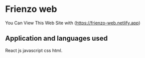 # Frienzo web

You Can View This Web Site with (https://frienzo-web.netlify.app)

## Application and languages used
React js
javascript
css
html.



